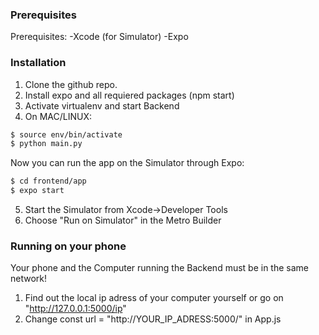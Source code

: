 ### Prerequisites

Prerequisites: 
-Xcode (for Simulator)
-Expo

### Installation
1. Clone the github repo.
2. Install expo and all requiered packages (npm start)
3. Activate virtualenv and start Backend
4. On MAC/LINUX:
```sh
$ source env/bin/activate
$ python main.py
```

Now you can run the app on the Simulator through Expo:

```sh
$ cd frontend/app
$ expo start
```
5. Start the Simulator from Xcode->Developer Tools
6. Choose "Run on Simulator" in the Metro Builder


### Running on your phone

Your phone and the Computer running the Backend must be in the same network!

1. Find out the local ip adress of your computer yourself  or go on "http://127.0.0.1:5000/ip"
2. Change const url = "http://YOUR_IP_ADRESS:5000/" in App.js

